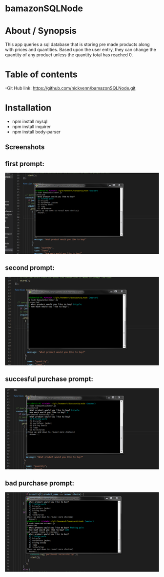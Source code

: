 # bamazonSQLNode
# About / Synopsis

This app queries a sql database that is storing pre made products along with prices and quantities.  Based upon the user entry, they can change the quantity of any product unless the quantity total has reached 0.

# Table of contents

-Git Hub link: https://github.com/nickvenn/bamazonSQLNode.git<br>

# Installation

- npm install mysql
- npm install inquirer
- npm install body-parser

## Screenshots
## first prompt:
![Screenshot](Prompt01.PNG)
## second prompt:
![Screenshot](Prompt02.PNG)
## succesful purchase prompt:
![Screenshot](Prompt03Success.PNG)
## bad purchase prompt:
![Screenshot](Prompt03Bad.PNG)

